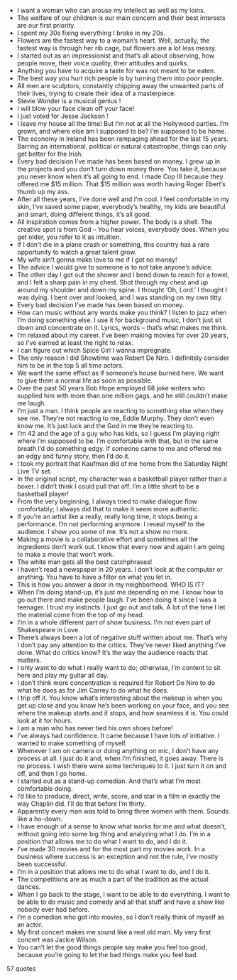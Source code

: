  - I want a woman who can arouse my intellect as well as my loins.
 - The welfare of our children is our main concern and their best interests are our first priority.
 - I spent my 30s fixing everything I broke in my 20s.
 - Flowers are the fastest way to a woman’s heart. Well, actually, the fastest way is through her rib cage, but flowers are a lot less messy.
 - I started out as an impressionist and that’s all about observing, how people move, their voice quality, their attitudes and quirks.
 - Anything you have to acquire a taste for was not meant to be eaten.
 - The best way you hurt rich people is by turning them into poor people.
 - All men are sculptors, constantly chipping away the unwanted parts of their lives, trying to create their idea of a masterpiece.
 - Stevie Wonder is a musical genius !
 - I will blow your face clean off your face!
 - I just voted for Jesse Jackson !
 - I leave my house all the time! But I’m not at all the Hollywood parties. I’m grown, and where else am I supposed to be? I’m supposed to be home.
 - The economy in Ireland has been rampaging ahead for the last 15 years. Barring an international, political or natural catastrophe, things can only get better for the Irish.
 - Every bad decision I’ve made has been based on money. I grew up in the projects and you don’t turn down money there. You take it, because you never know when it’s all going to end. I made Cop III because they offered me $15 million. That $15 million was worth having Roger Ebert’s thumb up my ass.
 - After all these years, I’ve done well and I’m cool. I feel comfortable in my skin, I’ve saved some paper, everybody’s healthy, my kids are beautiful and smart, doing different things, it’s all good.
 - All inspiration comes from a higher power. The body is a shell. The creative spot is from God – You hear voices, everybody does. When you get older, you refer to it as intuition.
 - If I don’t die in a plane crash or something, this country has a rare opportunity to watch a great talent grow.
 - My wife ain’t gonna make love to me if I got no money!
 - The advice I would give to someone is to not take anyone’s advice.
 - The other day I got out the shower and I bend down to reach for a towel, and I felt a sharp pain in my chest. Shot through my chest and up around my shoulder and down my spine. I thought ‘Oh, Lord.’ I thought I was dying. I bent over and looked, and I was standing on my own titty.
 - Every bad decision I’ve made has been based on money.
 - How can music without any words make you think? I listen to jazz when I’m doing something else. I use it for background music, I don’t just sit down and concentrate on it. Lyrics, words – that’s what makes me think.
 - I’m relaxed about my career. I’ve been making movies for over 20 years, so I’ve earned at least the right to relax.
 - I can figure out which Spice Girl I wanna impregnate.
 - The only reason I did Showtime was Robert De Niro. I definitely consider him to be in the top 5 all time actors.
 - We want the same effect as if someone’s house burned here. We want to give them a normal life as soon as possible.
 - Over the past 50 years Bob Hope employed 88 joke writers who supplied him with more than one million gags, and he still couldn’t make me laugh.
 - I’m just a man. I think people are reacting to something else when they see me. They’re not reacting to me, Eddie Murphy. They don’t even know me. It’s just luck and the God in me they’re reacting to.
 - I’m 42 and the age of a guy who has kids, so I guess I’m playing right where I’m supposed to be. I’m comfortable with that, but in the same breath I’d do something edgy. If someone came to me and offered me an edgy and funny story, then I’d do it.
 - I took my portrait that Kaufman did of me home from the Saturday Night Live TV set.
 - In the original script, my character was a basketball player rather than a boxer. I didn’t think I could pull that off. I’m a little short to be a basketball player!
 - From the very beginning, I always tried to make dialogue flow comfortably; I always did that to make it seem more authentic.
 - If you’re an artist like a really, really long time, it stops being a performance. I’m not performing anymore. I reveal myself to the audience. I show you some of me. It’s not a show no more.
 - Making a movie is a collaborative effort and sometimes all the ingredients don’t work out. I know that every now and again I am going to make a movie that won’t work.
 - The white man gets all the best catchphrases!
 - I haven’t read a newspaper in 20 years. I don’t look at the computer or anything. You have to have a filter on what you let in.
 - This is how you answer a door in my neighborhood. WHO IS IT?
 - When I’m doing stand-up, it’s just me depending on me. I know how to go out there and make people laugh. I’ve been doing it since I was a teenager. I trust my instincts. I just go out and talk. A lot of the time I let the material come from the top of my head.
 - I’m in a whole different part of show business. I’m not even part of Shakespeare in Love.
 - There’s always been a lot of negative stuff written about me. That’s why I don’t pay any attention to the critics. They’ve never liked anything I’ve done. What do critics know? It’s the way the audience reacts that matters.
 - I only want to do what I really want to do; otherwise, I’m content to sit here and play my guitar all day.
 - I don’t think more concentration is required for Robert De Niro to do what he does as for Jim Carrey to do what he does.
 - I trip off it. You know what’s interesting about the makeup is when you get up close and you know he’s been working on your face, and you see where the makeup starts and it stops, and how seamless it is. You could look at it for hours.
 - I am a man who has never tied his own shoes before!
 - I’ve always had confidence. It came because I have lots of initiative. I wanted to make something of myself.
 - Whenever I am on camera or doing anything on mic, I don’t have any process at all. I just do it and, when I’m finished, it goes away. There is no process. I wish there were some techniques to it. I just turn it on and off, and then I go home.
 - I started out as a stand-up comedian. And that’s what I’m most comfortable doing.
 - I’d like to produce, direct, write, score, and star in a film in exactly the way Chaplin did. I’ll do that before I’m thirty.
 - Apparently every man was told to bring three women with them. Sounds like a ho-down.
 - I have enough of a sense to know what works for me and what doesn’t, without going into some big thing and analyzing what I do. I’m in a position that allows me to do what I want to do, and I do it.
 - I’ve made 30 movies and for the most part my movies work. In a business where success is an exception and not the rule, I’ve mostly been successful.
 - I’m in a position that allows me to do what I want to do, and I do it.
 - The competitions are as much a part of the tradition as the actual dances.
 - When I go back to the stage, I want to be able to do everything. I want to be able to do music and comedy and all that stuff and have a show like nobody ever had before.
 - I’m a comedian who got into movies, so I don’t really think of myself as an actor.
 - My first concert makes me sound like a real old man. My very first concert was Jackie Wilson.
 - You can’t let the good things people say make you feel too good, because you’re going to let the bad things make you feel bad.

57 quotes